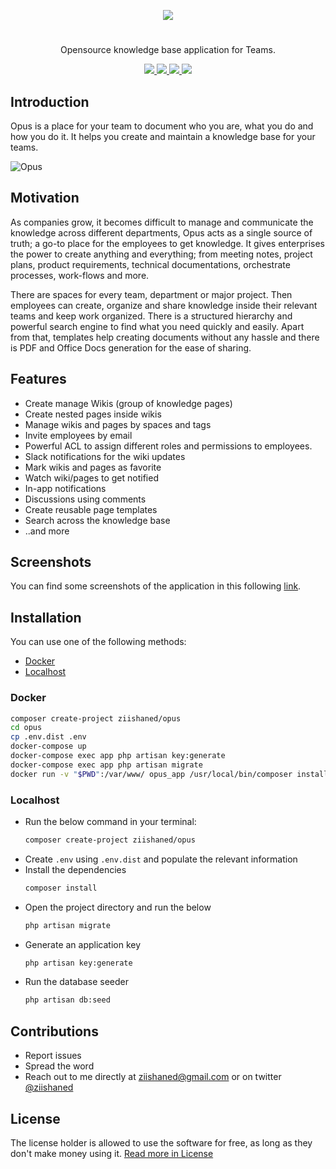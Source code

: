 <p align="center">
<a href="http://i.imgur.com/Oxh9Mhg.png"><img src="http://i.imgur.com/AfFX7vQ.png"/></a>
</p>

#

<p align="center">
Opensource knowledge base application for Teams.
</p>

<p align="center">
  <a href="https://travis-ci.org/ziishaned/opus">
    <img src="https://img.shields.io/travis/ziishaned/opus/master.svg?style=flat-square"/>
  </a>
  <a href="https://twitter.com/home?status=Opus%20by%20%40ziishaned%20http%3A//github.com/ziishaned/opus">
    <img src="https://img.shields.io/badge/twitter-tweet-blue.svg?style=flat-square"/>
  </a>
  <a href="https://twitter.com/ziishaned">
    <img src="https://img.shields.io/badge/feedback-@ziishaned-blue.svg?style=flat-square" />
  </a>
  <a href="https://www.paypal.me/zeshanu">
    <img src="https://img.shields.io/badge/Donate-PayPal-blue.svg?style=flat-square" />
  </a>
</p>

## Introduction

Opus is a place for your team to document who you are, what you do and how you do it. It helps you create and maintain a knowledge base for your teams.

![Opus](http://i.imgur.com/WZvXEXY.png)

## Motivation
As companies grow, it becomes difficult to manage and communicate the knowledge across different departments, Opus acts as a single source of truth; a go-to place for the employees to get knowledge. It gives enterprises the power to create anything and everything; from meeting notes, project plans, product requirements, technical documentations, orchestrate processes, work-flows and more. 

There are spaces for every team, department or major project. Then employees can create, organize and share knowledge inside their relevant teams and keep work organized. There is a structured hierarchy and powerful search engine to find what you need quickly and easily. Apart from that, templates help creating documents without any hassle and there is PDF and Office Docs generation for the ease of sharing.

## Features

* Create manage Wikis (group of knowledge pages)
* Create nested pages inside wikis
* Manage wikis and pages by spaces and tags
* Invite employees by email
* Powerful ACL to assign different roles and permissions to employees.
* Slack notifications for the wiki updates
* Mark wikis and pages as favorite
* Watch wiki/pages to get notified
* In-app notifications
* Discussions using comments
* Create reusable page templates
* Search across the knowledge base
* ..and more

## Screenshots

You can find some screenshots of the application in this following [link](https://github.com/ziishaned/opus/blob/master/demo.md).

## Installation

You can use one of the following methods:

* [Docker](#docker)
* [Localhost](#localhost)

### Docker

```bash
composer create-project ziishaned/opus
cd opus
cp .env.dist .env
docker-compose up
docker-compose exec app php artisan key:generate
docker-compose exec app php artisan migrate
docker run -v "$PWD":/var/www/ opus_app /usr/local/bin/composer install
```

### Localhost

- Run the below command in your terminal:
  ```bash
  composer create-project ziishaned/opus
  ```
- Create `.env` using `.env.dist` and populate the relevant information
- Install the dependencies
  ```bash
  composer install
  ```
- Open the project directory and run the below
  ```bash
  php artisan migrate
  ``` 
- Generate an application key
  ```bash
  php artisan key:generate
  ```
- Run the database seeder
  ```bash
  php artisan db:seed
  ```

## Contributions

* Report issues
* Spread the word
* Reach out to me directly at ziishaned@gmail.com or on twitter [@ziishaned](https://twitter.com/ziishaned)

## License

The license holder is allowed to use the software for free, as long as they don't make money using it. [Read more in License](https://github.com/ziishaned/opus/blob/master/LICENSE.md)
